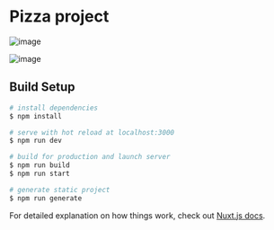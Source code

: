 # Pizza project
![image](https://user-images.githubusercontent.com/71668336/131868206-46f3b42d-9754-47fe-99fb-24bc25d666e3.png)

![image](https://user-images.githubusercontent.com/71668336/131868123-8cfff77c-8029-4b33-8629-064924d8bf2c.png)

## Build Setup

```bash
# install dependencies
$ npm install

# serve with hot reload at localhost:3000
$ npm run dev

# build for production and launch server
$ npm run build
$ npm run start

# generate static project
$ npm run generate
```

For detailed explanation on how things work, check out [Nuxt.js docs](https://nuxtjs.org).
